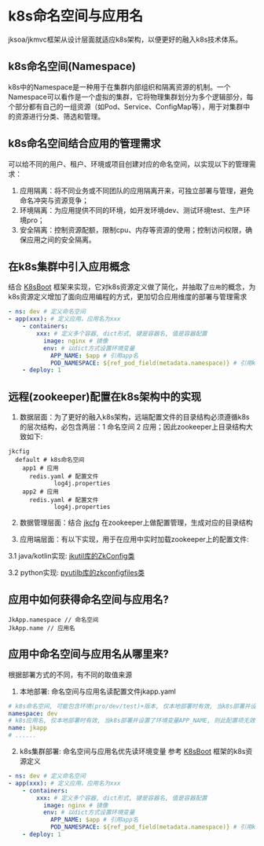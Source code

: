 # k8s命名空间与应用名
jksoa/jkmvc框架从设计层面就适应k8s架构，以便更好的融入k8s技术体系。

## k8s命名空间(Namespace)
k8s中的Namespace是一种用于在集群内部组织和隔离资源的机制。一个Namespace可以看作是一个虚拟的集群，它将物理集群划分为多个逻辑部分，每个部分都有自己的一组资源（如Pod、Service、ConfigMap等），用于对集群中的资源进行分类、筛选和管理。

## k8s命名空间结合应用的管理需求
可以给不同的用户、租户、环境或项目创建对应的命名空间，以实现以下的管理需求：
1. 应用隔离：将不同业务或不同团队的应用隔离开来，可独立部署与管理，避免命名冲突与资源竞争；
2. 环境隔离：为应用提供不同的环境，如开发环境dev、测试环境test、生产环境pro；
3. 安全隔离：控制资源配额，限制cpu、内存等资源的使用；控制访问权限，确保应用之间的安全隔离。

## 在k8s集群中引入应用概念
结合 [K8sBoot](https://github.com/shigebeyond/K8sBoot) 框架来实现，它对k8s资源定义做了简化，并抽取了`应用`的概念，为k8s资源定义增加了面向应用编程的方式，更加切合应用维度的部署与管理需求
```yaml
- ns: dev # 定义命名空间
- app(xxx): # 定义应用，应用名为xxx
    - containers:
        xxx: # 定义多个容器, dict形式, 键是容器名, 值是容器配置
          image: nginx # 镜像
          env: # 以dict方式设置环境变量
            APP_NAME: $app # 引用app名
            POD_NAMESPACE: ${ref_pod_field(metadata.namespace)} # 引用k8s命名空间
    - deploy: 1
```

## 远程(zookeeper)配置在k8s架构中的实现
1. 数据层面：为了更好的融入k8s架构，远端配置文件的目录结构必须遵循k8s的层次结构，必包含两层：1 命名空间 2 应用；因此zookeeper上目录结构大致如下:
```
jkcfig
  default # k8s命名空间
    app1 # 应用
      redis.yaml # 配置文件
             log4j.properties
    app2 # 应用
      redis.yaml # 配置文件
             log4j.properties
```

2. 数据管理层面：结合 [jkcfg](https://github.com/shigebeyond/jkcfg) 在zookeeper上做配置管理，生成对应的目录结构

3. 应用端层面：有以下实现，用于在应用中实时加载zookeeper上的配置文件:

3.1 java/kotlin实现: [jkutil库的ZkConfig类](https://github.com/shigebeyond/jkutil/blob/master/doc/zkconfig.cn.md)

3.2 python实现: [pyutilb库的zkconfigfiles类](https://github.com/shigebeyond/pyutilb)

## 应用中如何获得命名空间与应用名?

```
JkApp.namespace // 命名空间
JkApp.name // 应用名
```

## 应用中命名空间与应用名从哪里来?
根据部署方式的不同，有不同的取值来源

1. 本地部署: 命名空间与应用名读配置文件jkapp.yaml
```yaml
# k8s命名空间, 可能包含环境(pro/dev/test)+版本, 仅本地部署时有效, 当k8s部署并设置了环境变量POD_NAMESPACE, 则此配置项无效
namespace: dev
# k8s应用名, 仅本地部署时有效, 当k8s部署并设置了环境变量APP_NAME, 则此配置项无效
name: jkapp
# ......
```

2. k8s集群部署: 命名空间与应用名优先读环境变量
参考 [K8sBoot](https://github.com/shigebeyond/K8sBoot) 框架的k8s资源定义
```yaml
- ns: dev # 定义命名空间
- app(xxx): # 定义应用，应用名为xxx
    - containers:
        xxx: # 定义多个容器, dict形式, 键是容器名, 值是容器配置
          image: nginx # 镜像
          env: # 以dict方式设置环境变量
            APP_NAME: $app # 引用app名
            POD_NAMESPACE: ${ref_pod_field(metadata.namespace)} # 引用k8s命名空间
    - deploy: 1
```